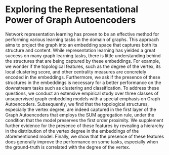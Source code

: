 #  Exploring the Representational Power of Graph Autoencoders
 Network representation learning has proven to be an effective method for performing various learning tasks in the domain of graphs. This approach aims to project the graph into an embedding space that captures both its structure and content. While representation learning has yielded a great success on many graph learning tasks, there is little understanding behind the structures that are being captured by these embeddings. For example, we wonder if the topological features, such as the degree of the vertex, its local clustering score, and other centrality measures are concretely encoded in the embeddings. Furthermore, we ask if the presence of these structures in the embeddings is necessary for a better performance on the downstream tasks such as clustering and classification. To address these questions, we conduct an extensive empirical study over three classes of unsupervised graph embedding models with a special emphasis on Graph Autoencoders. Subsequently, we find that the topological structures, especially the vertex degree, are indeed captured in the first layer of the Graph Autoencoders that employs the SUM aggregation rule, under the condition that the model preserves the first order proximity. We supplement further evidence for the presence of these features by revealing a hierarchy in the distribution of the vertex degree in the embeddings of the aforementioned model. Finally, we show that the presence of these features does generally improve the performance on some tasks, especially when the ground-truth is correlated with the degree of the vertex.
